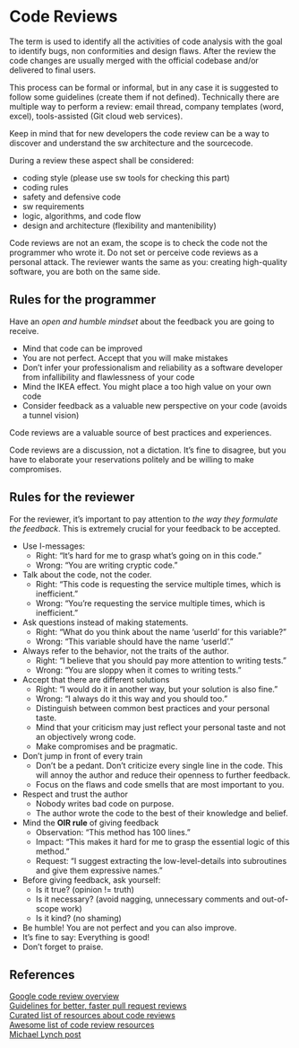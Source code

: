 # Code Reviews

The term is used to identify all the activities of code analysis with the goal to identify bugs, non conformities and design flaws. After the review the code changes are usually merged with the official codebase and/or delivered to final users.

This process can be formal or informal, but in any case it is suggested to follow some guidelines (create them if not defined). Technically there are multiple way to perform a review: email thread, company templates (word, excel), tools-assisted (Git cloud web services).

Keep in mind that for new developers the code review can be a way to discover and understand the sw architecture and the sourcecode.

During a review these aspect shall be considered:

+ coding style (please use sw tools for checking this part)
+ coding rules
+ safety and defensive code
+ sw requirements
+ logic, algorithms, and code flow
+ design and architecture (flexibility and mantenibility)
   
Code reviews are not an exam, the scope is to check the code not the programmer who wrote it. Do not set or perceive code reviews as a personal attack. The reviewer wants the same as you: creating high-quality software, you are both on the same side.

## Rules for the programmer

Have an *open and humble mindset* about the feedback you are going to receive.

+ Mind that code can be improved
+ You are not perfect. Accept that you will make mistakes
+ Don’t infer your professionalism and reliability as a software developer from infallibility and flawlessness of your code
+ Mind the IKEA effect. You might place a too high value on your own code
+ Consider feedback as a valuable new perspective on your code (avoids a tunnel vision)

Code reviews are a valuable source of best practices and experiences.

Code reviews are a discussion, not a dictation. It’s fine to disagree, but you have to elaborate your reservations politely and be willing to make compromises.

## Rules for the reviewer

For the reviewer, it’s important to pay attention to *the way they formulate the feedback*. This is extremely crucial for your feedback to be accepted.

+ Use I-messages:
    - Right: “It’s hard for me to grasp what’s going on in this code.”
    - Wrong: “You are writing cryptic code.”
+ Talk about the code, not the coder.
    - Right: “This code is requesting the service multiple times, which is inefficient.”
    - Wrong: “You’re requesting the service multiple times, which is inefficient.”
+ Ask questions instead of making statements.
    - Right: “What do you think about the name ‘userId’ for this variable?”
    - Wrong: “This variable should have the name ‘userId’.”
+ Always refer to the behavior, not the traits of the author.
    - Right: “I believe that you should pay more attention to writing tests.”
    - Wrong: “You are sloppy when it comes to writing tests.”
+ Accept that there are different solutions
    - Right: “I would do it in another way, but your solution is also fine.”
    - Wrong: “I always do it this way and you should too.”
    - Distinguish between common best practices and your personal taste.
    - Mind that your criticism may just reflect your personal taste and not an objectively wrong code.
    - Make compromises and be pragmatic.
+ Don’t jump in front of every train
    - Don’t be a pedant. Don’t criticize every single line in the code. This will annoy the author and reduce their openness to further feedback.
    - Focus on the flaws and code smells that are most important to you.
+ Respect and trust the author
    - Nobody writes bad code on purpose.
    - The author wrote the code to the best of their knowledge and belief.
+ Mind the **OIR rule** of giving feedback
    - Observation: “This method has 100 lines.”
    - Impact: “This makes it hard for me to grasp the essential logic of this method.”
    - Request: “I suggest extracting the low-level-details into subroutines and give them expressive names.”
+ Before giving feedback, ask yourself:
    - Is it true? (opinion != truth)
    - Is it necessary? (avoid nagging, unnecessary comments and out-of-scope work)
    - Is it kind? (no shaming)
+ Be humble! You are not perfect and you can also improve.
+ It’s fine to say: Everything is good!
+ Don’t forget to praise.

## References

[Google code review overview](https://google.github.io/eng-practices/review/)  
[Guidelines for better, faster pull request reviews](https://github.com/mawrkus/pull-request-review-guide)  
[Curated list of resources about code reviews](https://github.com/mgreiler/all-about-code-review)  
[Awesome list of code review resources](https://github.com/joho/awesome-code-review)  
[Michael Lynch post](https://mtlynch.io/code-review-love/)  
